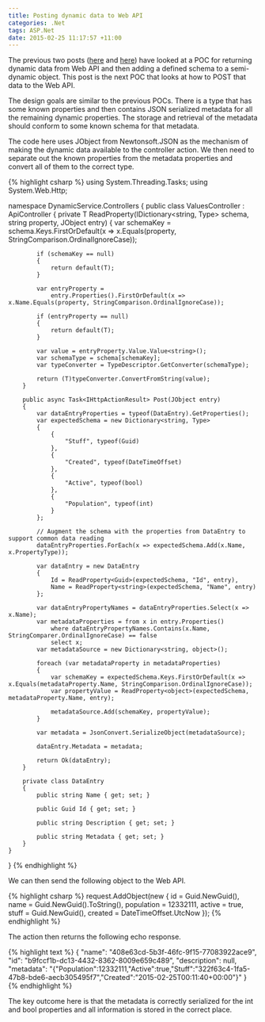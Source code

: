 ```yaml
---
title: Posting dynamic data to Web API
categories: .Net
tags: ASP.Net
date: 2015-02-25 11:17:57 +11:00
---
```


The previous two posts ([here][0] and [here][1]) have looked at a POC for returning dynamic data from Web API and then adding a defined schema to a semi-dynamic object. This post is the next POC that looks at how to POST that data to the Web API.

The design goals are similar to the previous POCs. There is a type that has some known properties and then contains JSON serialized metadata for all the remaining dynamic properties. The storage and retrieval of the metadata should conform to some known schema for that metadata.

The code here uses JObject from Newtonsoft.JSON as the mechanism of making the dynamic data available to the controller action. We then need to separate out the known properties from the metadata properties and convert all of them to the correct type.
<!--more-->
{% highlight csharp %}
using System.Threading.Tasks;
using System.Web.Http;

namespace DynamicService.Controllers
{
    public class ValuesController : ApiController
    {
        private T ReadProperty<T>(IDictionary<string, Type> schema, string property, JObject entry)
        {
            var schemaKey = schema.Keys.FirstOrDefault(x => x.Equals(property, StringComparison.OrdinalIgnoreCase));

            if (schemaKey == null)
            {
                return default(T);
            }

            var entryProperty =
                entry.Properties().FirstOrDefault(x => x.Name.Equals(property, StringComparison.OrdinalIgnoreCase));

            if (entryProperty == null)
            {
                return default(T);
            }

            var value = entryProperty.Value.Value<string>();
            var schemaType = schema[schemaKey];
            var typeConverter = TypeDescriptor.GetConverter(schemaType);

            return (T)typeConverter.ConvertFromString(value);
        }

        public async Task<IHttpActionResult> Post(JObject entry)
        {
            var dataEntryProperties = typeof(DataEntry).GetProperties();
            var expectedSchema = new Dictionary<string, Type>
            {
                {
                    "Stuff", typeof(Guid)
                },
                {
                    "Created", typeof(DateTimeOffset)
                },
                {
                    "Active", typeof(bool)
                },
                {
                    "Population", typeof(int)
                }
            };

            // Augment the schema with the properties from DataEntry to support common data reading
            dataEntryProperties.ForEach(x => expectedSchema.Add(x.Name, x.PropertyType));

            var dataEntry = new DataEntry
            {
                Id = ReadProperty<Guid>(expectedSchema, "Id", entry),
                Name = ReadProperty<string>(expectedSchema, "Name", entry)
            };

            var dataEntryPropertyNames = dataEntryProperties.Select(x => x.Name);
            var metadataProperties = from x in entry.Properties()
                where dataEntryPropertyNames.Contains(x.Name, StringComparer.OrdinalIgnoreCase) == false
                select x;
            var metadataSource = new Dictionary<string, object>();

            foreach (var metadataProperty in metadataProperties)
            {
                var schemaKey = expectedSchema.Keys.FirstOrDefault(x => x.Equals(metadataProperty.Name, StringComparison.OrdinalIgnoreCase));
                var propertyValue = ReadProperty<object>(expectedSchema, metadataProperty.Name, entry);
                
                metadataSource.Add(schemaKey, propertyValue);
            }

            var metadata = JsonConvert.SerializeObject(metadataSource);

            dataEntry.Metadata = metadata;

            return Ok(dataEntry);
        }

        private class DataEntry
        {
            public string Name { get; set; }

            public Guid Id { get; set; }

            public string Description { get; set; }

            public string Metadata { get; set; }
        }
    }
}
{% endhighlight %}

We can then send the following object to the Web API.

{% highlight csharp %}
request.AddObject(new
{
    id = Guid.NewGuid(),
    name = Guid.NewGuid().ToString(),
    population = 12332111,
    active = true,
    stuff = Guid.NewGuid(),
    created = DateTimeOffset.UtcNow
});
{% endhighlight %}

The action then returns the following echo response.

{% highlight text %}
{
  "name": "408e63cd-5b3f-46fc-9f15-77083922ace9",
  "id": "b9fccf1b-dc13-4432-8362-8009e659c489",
  "description": null,
  "metadata": "{\"Population\":12332111,\"Active\":true,\"Stuff\":\"322f63c4-1fa5-47b8-bde6-aecb305495f7\",\"Created\":\"2015-02-25T00:11:40+00:00\"}"
}
{% endhighlight %}

The key outcome here is that the metadata is correctly serialized for the int and bool properties and all information is stored in the correct place.

[0]: /2015/02/24/dynamic-types-in-web-api/
[1]: /2015/02/24/dynamic-schema-in-web-api/
